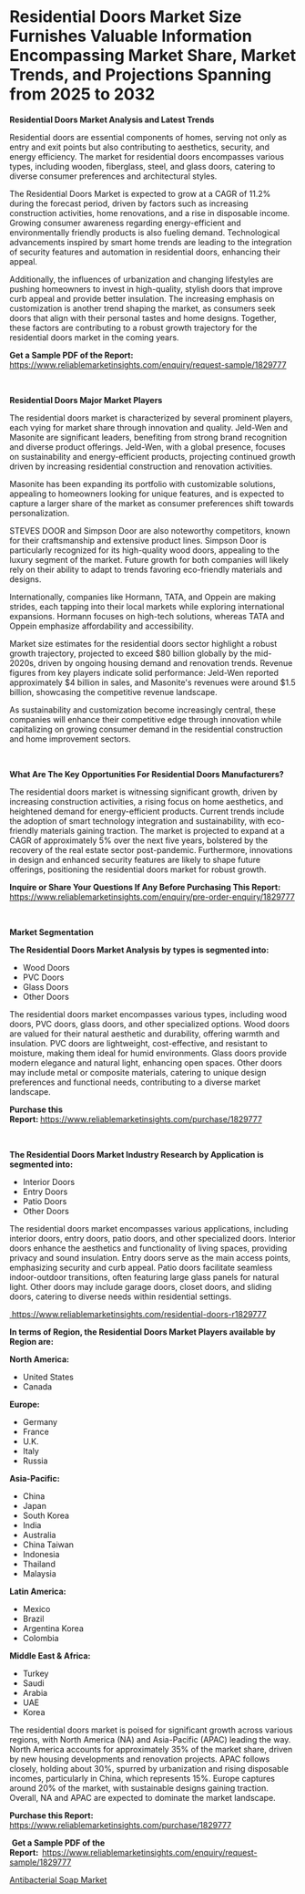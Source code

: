 <p><h1>Residential Doors Market Size Furnishes Valuable Information Encompassing Market Share, Market Trends, and Projections Spanning from 2025 to 2032</h1></p><p><strong>Residential Doors Market Analysis and Latest Trends</strong></p>
<p><p>Residential doors are essential components of homes, serving not only as entry and exit points but also contributing to aesthetics, security, and energy efficiency. The market for residential doors encompasses various types, including wooden, fiberglass, steel, and glass doors, catering to diverse consumer preferences and architectural styles.</p><p>The Residential Doors Market is expected to grow at a CAGR of 11.2% during the forecast period, driven by factors such as increasing construction activities, home renovations, and a rise in disposable income. Growing consumer awareness regarding energy-efficient and environmentally friendly products is also fueling demand. Technological advancements inspired by smart home trends are leading to the integration of security features and automation in residential doors, enhancing their appeal.</p><p>Additionally, the influences of urbanization and changing lifestyles are pushing homeowners to invest in high-quality, stylish doors that improve curb appeal and provide better insulation. The increasing emphasis on customization is another trend shaping the market, as consumers seek doors that align with their personal tastes and home designs. Together, these factors are contributing to a robust growth trajectory for the residential doors market in the coming years.</p></p>
<p><strong>Get a Sample PDF of the Report:&nbsp;</strong> <a href="https://www.reliablemarketinsights.com/enquiry/request-sample/1829777?utm_campaign=2244&utm_medium=2&utm_source=Github&utm_content=ia&utm_term=05042025&utm_id=residential-doors">https://www.reliablemarketinsights.com/enquiry/request-sample/1829777</a></p>
<p>&nbsp;</p>
<p><strong>Residential Doors Major Market Players</strong></p>
<p><p>The residential doors market is characterized by several prominent players, each vying for market share through innovation and quality. Jeld-Wen and Masonite are significant leaders, benefiting from strong brand recognition and diverse product offerings. Jeld-Wen, with a global presence, focuses on sustainability and energy-efficient products, projecting continued growth driven by increasing residential construction and renovation activities.</p><p>Masonite has been expanding its portfolio with customizable solutions, appealing to homeowners looking for unique features, and is expected to capture a larger share of the market as consumer preferences shift towards personalization.</p><p>STEVES DOOR and Simpson Door are also noteworthy competitors, known for their craftsmanship and extensive product lines. Simpson Door is particularly recognized for its high-quality wood doors, appealing to the luxury segment of the market. Future growth for both companies will likely rely on their ability to adapt to trends favoring eco-friendly materials and designs.</p><p>Internationally, companies like Hormann, TATA, and Oppein are making strides, each tapping into their local markets while exploring international expansions. Hormann focuses on high-tech solutions, whereas TATA and Oppein emphasize affordability and accessibility.</p><p>Market size estimates for the residential doors sector highlight a robust growth trajectory, projected to exceed $80 billion globally by the mid-2020s, driven by ongoing housing demand and renovation trends. Revenue figures from key players indicate solid performance: Jeld-Wen reported approximately $4 billion in sales, and Masonite's revenues were around $1.5 billion, showcasing the competitive revenue landscape.</p><p>As sustainability and customization become increasingly central, these companies will enhance their competitive edge through innovation while capitalizing on growing consumer demand in the residential construction and home improvement sectors.</p></p>
<p>&nbsp;</p>
<p><strong>What Are The Key Opportunities For Residential Doors Manufacturers?</strong></p>
<p><p>The residential doors market is witnessing significant growth, driven by increasing construction activities, a rising focus on home aesthetics, and heightened demand for energy-efficient products. Current trends include the adoption of smart technology integration and sustainability, with eco-friendly materials gaining traction. The market is projected to expand at a CAGR of approximately 5% over the next five years, bolstered by the recovery of the real estate sector post-pandemic. Furthermore, innovations in design and enhanced security features are likely to shape future offerings, positioning the residential doors market for robust growth.</p></p>
<p><strong>Inquire or Share Your Questions If Any Before Purchasing This Report:</strong> <a href="https://www.reliablemarketinsights.com/enquiry/pre-order-enquiry/1829777?utm_campaign=2244&utm_medium=2&utm_source=Github&utm_content=ia&utm_term=05042025&utm_id=residential-doors">https://www.reliablemarketinsights.com/enquiry/pre-order-enquiry/1829777</a></p>
<p>&nbsp;</p>
<p><strong>Market Segmentation</strong></p>
<p><strong>The Residential Doors Market Analysis by types is segmented into:</strong></p>
<p><ul><li>Wood Doors</li><li>PVC Doors</li><li>Glass Doors</li><li>Other Doors</li></ul></p>
<p><p>The residential doors market encompasses various types, including wood doors, PVC doors, glass doors, and other specialized options. Wood doors are valued for their natural aesthetic and durability, offering warmth and insulation. PVC doors are lightweight, cost-effective, and resistant to moisture, making them ideal for humid environments. Glass doors provide modern elegance and natural light, enhancing open spaces. Other doors may include metal or composite materials, catering to unique design preferences and functional needs, contributing to a diverse market landscape.</p></p>
<p><strong>Purchase this Report:&nbsp;</strong><a href="https://www.reliablemarketinsights.com/purchase/1829777?utm_campaign=2244&utm_medium=2&utm_source=Github&utm_content=ia&utm_term=05042025&utm_id=residential-doors">https://www.reliablemarketinsights.com/purchase/1829777</a></p>
<p>&nbsp;</p>
<p><strong>The Residential Doors Market Industry Research by Application is segmented into:</strong></p>
<p><ul><li>Interior Doors</li><li>Entry Doors</li><li>Patio Doors</li><li>Other Doors</li></ul></p>
<p><p>The residential doors market encompasses various applications, including interior doors, entry doors, patio doors, and other specialized doors. Interior doors enhance the aesthetics and functionality of living spaces, providing privacy and sound insulation. Entry doors serve as the main access points, emphasizing security and curb appeal. Patio doors facilitate seamless indoor-outdoor transitions, often featuring large glass panels for natural light. Other doors may include garage doors, closet doors, and sliding doors, catering to diverse needs within residential settings.</p></p>
<p><a href="https://www.reliablemarketinsights.com/residential-doors-r1829777?utm_campaign=2244&utm_medium=2&utm_source=Github&utm_content=ia&utm_term=05042025&utm_id=residential-doors">&nbsp;https://www.reliablemarketinsights.com/residential-doors-r1829777</a></p>
<p><strong>In terms of Region, the Residential Doors Market Players available by Region are:</strong></p>
<p>
    <p> <strong> North America: </strong>
        <ul>
            <li>United States</li>
            <li>Canada</li>
        </ul>
        </p> 
    <p> <strong> Europe: </strong>
        <ul>
            <li>Germany</li>
            <li>France</li>
            <li>U.K.</li>
            <li>Italy</li>
            <li>Russia</li>
        </ul>
        </p> 
    <p> <strong> Asia-Pacific: </strong>
        <ul>
            <li>China</li>
            <li>Japan</li>
            <li>South Korea</li>
            <li>India</li>
            <li>Australia</li>
            <li>China Taiwan</li>
            <li>Indonesia</li>
            <li>Thailand</li>
            <li>Malaysia</li>
        </ul>
        </p> 
    <p> <strong> Latin America: </strong>
        <ul>
            <li>Mexico</li>
            <li>Brazil</li>
            <li>Argentina Korea</li>
            <li>Colombia</li>
        </ul>
        </p> 
    <p> <strong> Middle East & Africa: </strong>
        <ul>
            <li>Turkey</li>
            <li>Saudi</li>
            <li>Arabia</li>
            <li>UAE</li>
            <li>Korea</li>
        </ul>
    </p>
    </p>
<p><p>The residential doors market is poised for significant growth across various regions, with North America (NA) and Asia-Pacific (APAC) leading the way. North America accounts for approximately 35% of the market share, driven by new housing developments and renovation projects. APAC follows closely, holding about 30%, spurred by urbanization and rising disposable incomes, particularly in China, which represents 15%. Europe captures around 20% of the market, with sustainable designs gaining traction. Overall, NA and APAC are expected to dominate the market landscape.</p></p>
<p><strong>Purchase this Report: </strong><a href="https://www.reliablemarketinsights.com/purchase/1829777?utm_campaign=2244&utm_medium=2&utm_source=Github&utm_content=ia&utm_term=05042025&utm_id=residential-doors">https://www.reliablemarketinsights.com/purchase/1829777</a></p>
<p>&nbsp;<strong>Get a Sample PDF of the Report:&nbsp;&nbsp;</strong><a href="https://www.reliablemarketinsights.com/enquiry/request-sample/1829777?utm_campaign=2244&utm_medium=2&utm_source=Github&utm_content=ia&utm_term=05042025&utm_id=residential-doors">https://www.reliablemarketinsights.com/enquiry/request-sample/1829777</a></p>
<p><strong></strong></p>
<p><p><a href="https://github.com/klindsey95/Market-Research-Report-List-1/blob/main/antibacterial-soap-market.md?utm_campaign=2244&utm_medium=2&utm_source=Github&utm_content=ia&utm_term=05042025&utm_id=residential-doors">Antibacterial Soap Market</a></p></p>